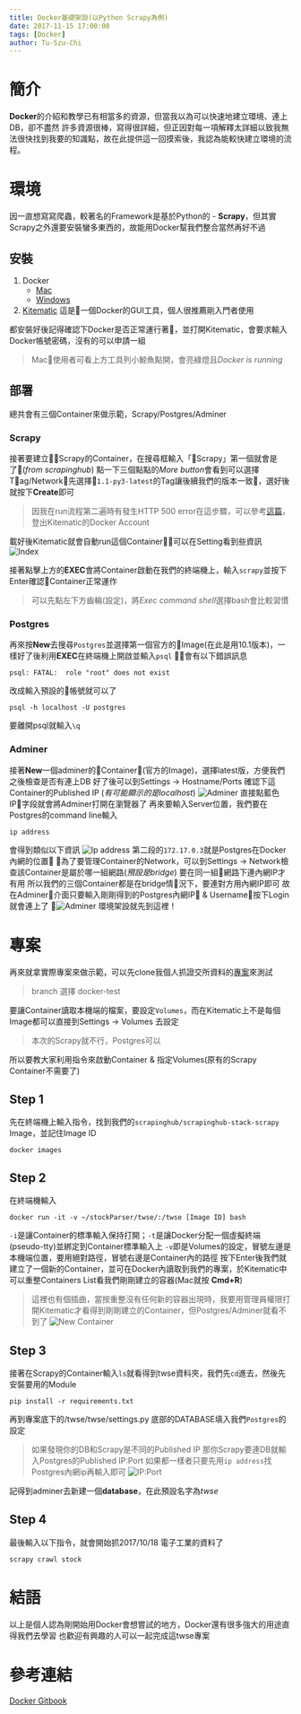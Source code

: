 ```yaml
---
title: Docker基礎架設(以Python Scrapy為例)
date: 2017-11-15 17:00:00
tags: [Docker]
author: Tu-Szu-Chi
---
```


# 簡介

**Docker**的介紹和教學已有相當多的資源，但當我以為可以快速地建立環境、連上DB，卻不盡然
許多資源很棒，寫得很詳細，但正因對每一項解釋太詳細以致我無法很快找到我要的知識點，故在此提供這一回摸索後，我認為能較快建立環境的流程。

# 環境

因一直想寫寫爬蟲，較著名的Framework是基於Python的 - **Scrapy**，但其實Scrapy之外還要安裝蠻多東西的，故能用Docker幫我們整合當然再好不過

## 安裝

1. Docker
    * [Mac](https://store.docker.com/editions/community/docker-ce-desktop-mac)
    * [Windows](https://store.docker.com/editions/community/docker-ce-desktop-windows)
2. [Kitematic](https://kitematic.com/)
  這是一個Docker的GUI工具，個人很推薦剛入門者使用

都安裝好後記得確認下Docker是否正常運行著，並打開Kitematic，會要求輸入Docker帳號密碼，沒有的可以申請一組
> Mac使用者可看上方工具列小鯨魚點開，會亮綠燈且*Docker is running*

## 部署
總共會有三個Container來做示範，Scrapy/Postgres/Adminer
### Scrapy

接著要建立Scrapy的Container，在搜尋框輸入「Scrapy」第一個就會是了(*from scrapinghub*)
點一下三個點點的*More button*會看到可以選擇Tag/Network，先選擇`1.1-py3-latest`的Tag讓後續我們的版本一致，選好後就按下**Create**即可
> 因我在run流程第二遍時有發生HTTP 500 error在這步驟，可以參考[這篇](https://github.com/docker/kitematic/issues/3260)，登出Kitematic的Docker Account

載好後Kitematic就會自動run這個Container，可以在Setting看到些資訊
![Index](https://i.imgur.com/gDOrbxO.png)

接著點擊上方的**EXEC**會將Container啟動在我們的終端機上，輸入`scrapy`並按下Enter確認Container正常運作
> 可以先點左下方齒輪(設定)，將*Exec command shell*選擇bash會比較習慣

### Postgres

再來按**New**去搜尋`Postgres`並選擇第一個官方的Image(在此是用10.1版本)，一樣好了後利用**EXEC**在終端機上開啟並輸入`psql`
會有以下錯誤訊息

```shell
psql: FATAL:  role "root" does not exist
```

改成輸入預設的帳號就可以了

```shell
psql -h localhost -U postgres
```

要離開psql就輸入`\q`

### Adminer

接著**New**一個adminer的Container(官方的Image)，選擇latest版，方便我們之後檢查是否有連上DB
好了後可以到Settings -> Hostname/Ports 確認下這Container的Published IP (*有可能顯示的是localhost*)
![Adminer](https://i.imgur.com/pGDA7hC.png)
直接點藍色IP字段就會將Adminer打開在瀏覽器了
再來要輸入Server位置，我們要在Postgres的command line輸入

```shell
ip address
```

會得到類似以下資訊
![Ip address](https://i.imgur.com/w9GqGCC.png)
第二段的`172.17.0.3`就是Postgres在Docker內網的位置
為了要管理Container的Network，可以到Settings -> Network檢查該Container是屬於哪一組網路(*預設是bridge*)
要在同一組網路下連內網IP才有用
所以我們的三個Container都是在bridge情況下，要連對方用內網IP即可
故在Adminer介面只要輸入剛剛得到的Postgres內網IP & Username，按下Login就會連上了
![Adminer](https://i.imgur.com/RgZtEIa.png)
環境架設就先到這裡！

# 專案

再來就拿實際專案來做示範，可以先clone我個人抓證交所資料的[專案](https://github.com/Tu-Szu-Chi/stockParser/tree/docker-test)來測試
> branch 選擇 docker-test

要讓Container讀取本機端的檔案，要設定`Volumes`，而在Kitematic上不是每個Image都可以直接到Settings -> Volumes 去設定
> 本次的Scrapy就不行，Postgres可以

所以要教大家利用指令來啟動Container & 指定Volumes(原有的Scrapy Container不需要了)

## Step 1

先在終端機上輸入指令，找到我們的`scrapinghub/scrapinghub-stack-scrapy` Image，並記住Image ID

```shell
docker images
```

## Step 2

在終端機輸入

```shell
docker run -it -v ~/stockParser/twse/:/twse [Image ID] bash
```

`-i`是讓Container的標準輸入保持打開；`-t`是讓Docker分配一個虛擬終端(pseudo-tty)並綁定到Container標準輸入上
`-v`即是Volumes的設定，冒號左邊是本機端位置，要用絕對路徑，冒號右邊是Container內的路徑
按下Enter後我們就建立了一個新的Container，並可在Docker內讀取到我們的專案，於Kitematic中可以重整Containers List看我們剛剛建立的容器(Mac就按 **Cmd+R**)
> 這裡也有個插曲，當按重整沒有任何新的容器出現時，我要用管理員權限打開Kitematic才看得到剛剛建立的Container，但Postgres/Adminer就看不到了
![New Container](https://i.imgur.com/W4H8f0t.png)

## Step 3

接著在Scrapy的Container輸入`ls`就看得到twse資料夾，我們先`cd`進去，然後先安裝要用的Module
```shell
pip install -r requirements.txt
```

再到專案底下的/twse/twse/settings.py 底部的DATABASE填入我們`Postgres`的設定
> 如果發現你的DB和Scrapy是不同的Published IP
那你Scrapy要連DB就輸入Postgres的Published IP:Port
如果都一樣者只要先用`ip address`找Postgres內網ip再輸入即可
![IP:Port](https://i.imgur.com/hFO32iA.png)

記得到adminer去新建一個**database**，在此預設名字為*twse*

## Step 4

最後輸入以下指令，就會開始抓2017/10/18 電子工業的資料了
```shell
scrapy crawl stock
```

# 結語

以上是個人認為剛開始用Docker會想嘗試的地方，Docker還有很多強大的用途直得我們去學習
也歡迎有興趣的人可以一起完成這twse專案

# 參考連結

[Docker Gitbook](https://philipzheng.gitbooks.io/docker_practice/content/)